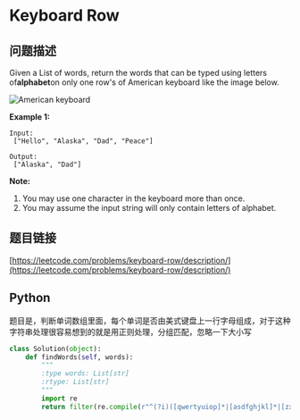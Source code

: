 # Keyboard Row

## 问题描述

Given a List of words, return the words that can be typed using letters of**alphabet**on only one row's of American keyboard like the image below.

![American keyboard](https://leetcode.com/static/images/problemset/keyboard.png)

**Example 1:**

```text
Input:
 ["Hello", "Alaska", "Dad", "Peace"]

Output:
 ["Alaska", "Dad"]
```

**Note:**

1. You may use one character in the keyboard more than once.
2. You may assume the input string will only contain letters of alphabet.

## 题目链接

[https://leetcode.com/problems/keyboard-row/description/](https://leetcode.com/problems/keyboard-row/description/)

## Python

题目是，判断单词数组里面，每个单词是否由美式键盘上一行字母组成，对于这种字符串处理很容易想到的就是用正则处理，分组匹配，忽略一下大小写

```python
class Solution(object):
    def findWords(self, words):
        """
        :type words: List[str]
        :rtype: List[str]
        """
        import re
        return filter(re.compile(r"^(?i)([qwertyuiop]*|[asdfghjkl]*|[zxcvbnm]*)$").match, words)
```


